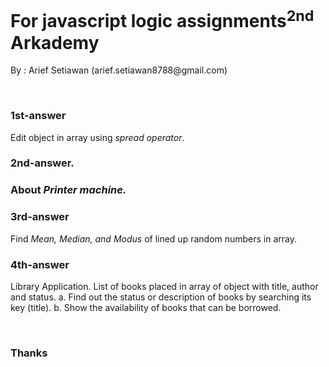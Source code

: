 <h1>For javascript logic assignments<sup>2nd</sup> Arkademy</h1>
<P>By : Arief Setiawan (arief.setiawan8788@gmail.com)</P>
<br>
<h3>1st-answer</h3>
<p>Edit object in array using <i>spread operator</i>.</p>
<h3>2nd-answer.<h3>
<p>About <i>Printer machine.</i></p>
<h3>3rd-answer</h3>
<p>Find <i>Mean, Median, and Modus</i> of lined up random numbers in array.</p>
<h3>4th-answer</h3>
<p>Library Application. List of books placed in array of object with title, author and status. a. Find out the status or description of books by searching its key (title). b. Show the availability of books that can be borrowed.</p>
<br>
  <h3>Thanks</h3>
